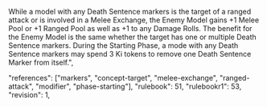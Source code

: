 While a model with any Death Sentence markers is the target of a ranged attack or is involved in a Melee Exchange, the Enemy Model gains +1 Melee Pool or +1 Ranged Pool as well as +1 to any Damage Rolls. The benefit for the Enemy Model is the same whether the target has one or multiple Death Sentence markers. During the Starting Phase, a mode with any Death Sentence markers may spend 3 Ki tokens to remove one Death Sentence Marker from itself.",

"references": ["markers", "concept-target", "melee-exchange", "ranged-attack", "modifier", "phase-starting"],
"rulebook": 51,
"rulebookr1": 53,
"revision": 1,